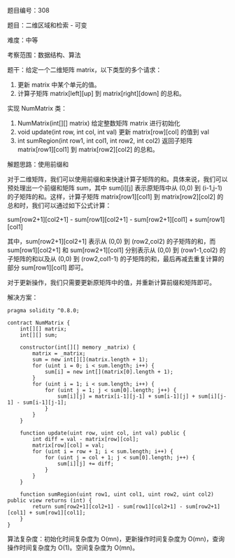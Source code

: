题目编号：308

题目：二维区域和检索 - 可变

难度：中等

考察范围：数据结构、算法

题干：给定一个二维矩阵 matrix，以下类型的多个请求：

1. 更新 matrix 中某个单元的值。
2. 计算子矩阵 matrix[left][up] 到 matrix[right][down] 的总和。

实现 NumMatrix 类：

1. NumMatrix(int[][] matrix) 给定整数矩阵 matrix 进行初始化
2. void update(int row, int col, int val) 更新 matrix[row][col] 的值到 val
3. int sumRegion(int row1, int col1, int row2, int col2) 返回子矩阵 matrix[row1][col1] 到 matrix[row2][col2] 的总和。

解题思路：使用前缀和

对于二维矩阵，我们可以使用前缀和来快速计算子矩阵的和。具体来说，我们可以预处理出一个前缀和矩阵 sum，其中 sum[i][j] 表示原矩阵中从 (0,0) 到 (i-1,j-1) 的子矩阵的和。这样，计算子矩阵 matrix[row1][col1] 到 matrix[row2][col2] 的总和时，我们可以通过如下公式计算：

sum[row2+1][col2+1] - sum[row1][col2+1] - sum[row2+1][col1] + sum[row1][col1]

其中，sum[row2+1][col2+1] 表示从 (0,0) 到 (row2,col2) 的子矩阵的和，而 sum[row1][col2+1] 和 sum[row2+1][col1] 分别表示从 (0,0) 到 (row1-1,col2) 的子矩阵的和以及从 (0,0) 到 (row2,col1-1) 的子矩阵的和，最后再减去重复计算的部分 sum[row1][col1] 即可。

对于更新操作，我们只需要更新原矩阵中的值，并重新计算前缀和矩阵即可。

解决方案：

```
pragma solidity ^0.8.0;

contract NumMatrix {
    int[][] matrix;
    int[][] sum;

    constructor(int[][] memory _matrix) {
        matrix = _matrix;
        sum = new int[][](matrix.length + 1);
        for (uint i = 0; i < sum.length; i++) {
            sum[i] = new int[](matrix[0].length + 1);
        }
        for (uint i = 1; i < sum.length; i++) {
            for (uint j = 1; j < sum[0].length; j++) {
                sum[i][j] = matrix[i-1][j-1] + sum[i-1][j] + sum[i][j-1] - sum[i-1][j-1];
            }
        }
    }

    function update(uint row, uint col, int val) public {
        int diff = val - matrix[row][col];
        matrix[row][col] = val;
        for (uint i = row + 1; i < sum.length; i++) {
            for (uint j = col + 1; j < sum[0].length; j++) {
                sum[i][j] += diff;
            }
        }
    }

    function sumRegion(uint row1, uint col1, uint row2, uint col2) public view returns (int) {
        return sum[row2+1][col2+1] - sum[row1][col2+1] - sum[row2+1][col1] + sum[row1][col1];
    }
}
```

算法复杂度：初始化时间复杂度为 O(mn)，更新操作时间复杂度为 O(mn)，查询操作时间复杂度为 O(1)。空间复杂度为 O(mn)。